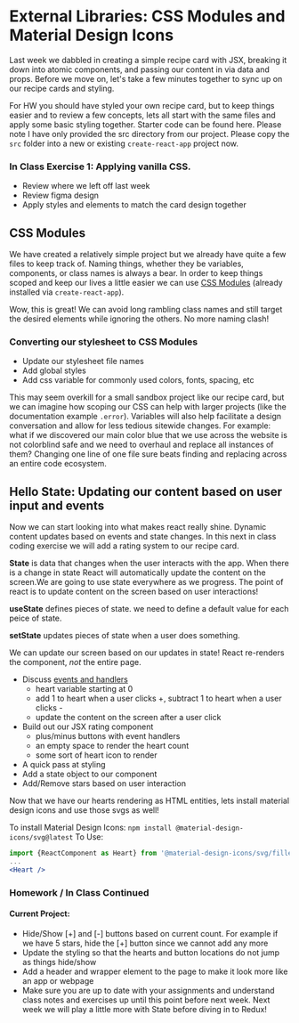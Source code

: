 # External Libraries: CSS Modules and Material Design Icons

Last week we dabbled in creating a simple recipe card with JSX, breaking it down into atomic components, and passing our content in via data and props. Before we move on, let's take a few minutes together to sync up on our recipe cards and styling.

For HW you should have styled your own recipe card, but to keep things easier and to review a few concepts, lets all start with the same files and apply some basic styling together. Starter code can be found here. Please note I have only provided the src directory from our project. Please copy the `src` folder into a new or existing `create-react-app` project now.

### In Class Exercise 1: Applying vanilla CSS.

- Review where we left off last week
- Review figma design
- Apply styles and elements to match the card design together

## CSS Modules

We have created a relatively simple project but we already have quite a few files to keep track of. Naming things, whether they be variables, components, or class names is always a bear. In order to keep things scoped and keep our lives a little easier we can use [CSS Modules](https://create-react-app.dev/docs/adding-a-css-modules-stylesheet/) (already installed via `create-react-app`).

Wow, this is great! We can avoid long rambling class names and still target the desired elements while ignoring the others. No more naming clash!

### Converting our stylesheet to CSS Modules

- Update our stylesheet file names
- Add global styles
- Add css variable for commonly used colors, fonts, spacing, etc

This may seem overkill for a small sandbox project like our recipe card, but we can imagine how scoping our CSS can help with larger projects (like the documentation example `.error`). Variables will also help facilitate a design conversation and allow for less tedious sitewide changes. For example: what if we discovered our main color blue that we use across the website is not colorblind safe and we need to overhaul and replace all instances of them? Changing one line of one file sure beats finding and replacing across an entire code ecosystem.

## Hello State: Updating our content based on user input and events

Now we can start looking into what makes react really shine. Dynamic content updates based on events and state changes. In this next in class coding exercise we will add a rating system to our recipe card.

**State** is data that changes when the user interacts with the app. When there is a change in state React will automatically update the content on the screen.We are going to use state everywhere as we progress. The point of react is to update content on the screen based on user interactions!

**useState** defines pieces of state. we need to define a default value for each peice of state.

**setState** updates pieces of state when a user does something.

We can update our screen based on our updates in state! React re-renders the component, _not_ the entire page.

- Discuss [events and handlers](https://react.dev/learn/responding-to-events#adding-event-handlers)
  - heart variable starting at 0
  - add 1 to heart when a user clicks +, subtract 1 to heart when a user clicks -
  - update the content on the screen after a user click
- Build out our JSX rating component
  - plus/minus buttons with event handlers
  - an empty space to render the heart count
  - some sort of heart icon to render
- A quick pass at styling
- Add a state object to our <UserRating /> component
- Add/Remove stars based on user interaction

Now that we have our hearts rendering as HTML entities, lets install material design icons and use those svgs as well!

To install Material Design Icons: `npm install @material-design-icons/svg@latest`
To Use:

```jsx
import {ReactComponent as Heart} from '@material-design-icons/svg/filled/favorite.svg'
...
<Heart />
```

### Homework / In Class Continued

#### Current Project:

- Hide/Show [+] and [-] buttons based on current count. For example if we have 5 stars, hide the [+] button since we cannot add any more
- Update the styling so that the hearts and button locations do not jump as things hide/show
- Add a header and wrapper element to the page to make it look more like an app or webpage
- Make sure you are up to date with your assignments and understand class notes and exercises up until this point before next week. Next week we will play a little more with State before diving in to Redux!
